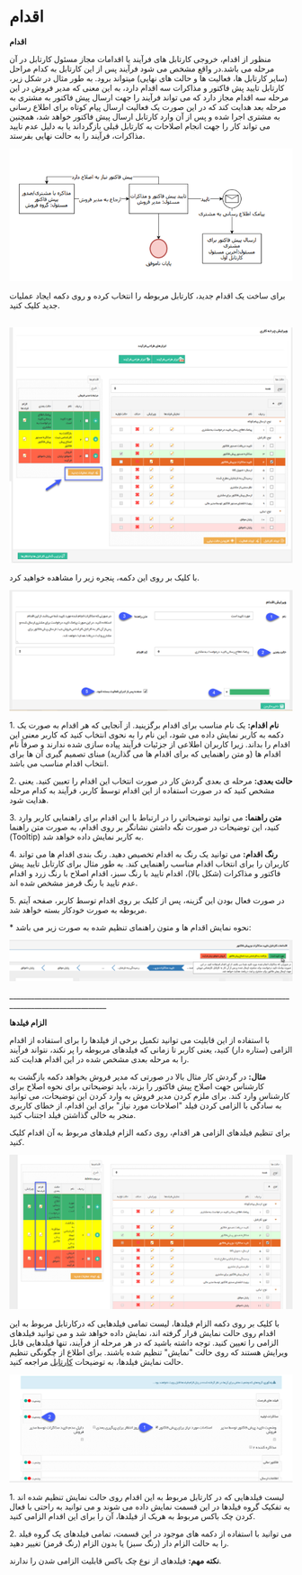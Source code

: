 # اقدام    

**اقدام**

منظور از اقدام، خروجی کارتابل های فرآیند یا اقدامات مجاز مسئول کارتابل در آن مرحله می باشد.در واقع مشخص می شود فرآیند پس از این کارتابل به کدام مراحل (سایر کارتابل ها، فعالیت ها و حالت های نهایی) میتواند برود. به طور مثال در شکل زیر، کارتابل تایید پش فاکتور و مذاکرات سه اقدام دارد، به این معنی که مدیر فروش در این مرحله سه اقدام مجاز دارد که می تواند فرآیند را جهت ارسال پیش فاکتور به مشتری به مرحله بعد هدایت کند که در این صورت یک فعالیت ارسال پیام کوتاه برای اطلاع رسانی به مشتری اجرا شده و پس از آن وارد کارتابل ارسال پیش فاکتور خواهد شد، همچنین می تواند کار را جهت انجام اصلاحات به کارتابل قبلی بازگرداند یا به دلیل عدم تایید مذاکرات، فرآیند را به حالت نهایی بفرستد.

![](Action/Action1.png)

برای ساخت یک اقدام جدید، کارتابل مربوطه را انتخاب کرده و روی دکمه ایجاد عملیات جدید کلیک کنید.

 ![](Action/Action2.png)

با کلیک بر روی این دکمه، پنجره زیر را مشاهده خواهید کرد.

![](Action/Action3.png)

1\. **نام اقدام:** یک نام مناسب برای اقدام برگزینید. از آنجایی که هر اقدام به صورت یک دکمه به کاربر نمایش داده می شود، این نام را به نحوی انتخاب کنید که کاربر معنی این اقدام را بداند. زیرا کاربران اطلاعی از جزئیات فرآیند پیاده سازی شده ندارند و صرفاً نام اقدام ها (و متن راهنمایی که برای اقدام ها می گذارید) مبنای تصمیم گیری آن ها برای انتخاب اقدام مناسب می باشد.

2\. **حالت بعدی:** مرحله ی بعدی گردش کار در صورت انتخاب این اقدام را تعیین کنید. یعنی مشخص کنید که در صورت استفاده از این اقدام توسط کاربر، فرآیند به کدام مرحله هدایت شود.

3\. **متن راهنما:** می توانید توضیحاتی را در ارتباط با این اقدام برای راهنمایی کاربر وارد کنید، این توضیحات در صورت نگه داشتن نشانگر بر روی اقدام، به صورت متن راهنما (Tooltip) به کاربر نمایش داده خواهد شد.

4\. **رنگ اقدام:** می توانید یک رنگ به اقدام تخصیص دهید. رنگ بندی اقدام ها می تواند کاربران را برای انتخاب اقدام مناسب راهنمایی کند. به طور مثال برای کارتابل تایید پیش فاکتور و مذاکرات (شکل بالا)، اقدام تایید با رنگ سبز، اقدام اصلاح با رنگ زرد و اقدام عدم تایید با رنگ قرمز مشخص شده اند.

5\. در صورت فعال بودن این گزینه، پس از کلیک بر روی اقدام توسط کاربر، صفحه آیتم مربوطه به صورت خودکار بسته خواهد شد. 

\* نحوه نمایش اقدام ها و متون راهنمای تنظیم شده به صورت زیر می باشد:

![](Action/Action4.png)

\_\_\_\_\_\_\_\_\_\_\_\_\_\_\_\_\_\_\_\_\_\_\_\_\_\_\_\_\_\_\_\_\_\_\_\_\_\_\_\_\_\_\_\_\_\_\_\_\_\_\_\_\_\_\_\_\_\_\_\_\_\_\_\_\_\_\_\_\_\_\_\_\_\_\_\_\_\_\_\_\_\_\_\_\_\_\_\_\_\_\_\_\_\_\_\_\_\_\_\_\_\_\_\_\_

**الزام فیلدها**

با استفاده از این قابلیت می توانید تکمیل برخی از فیلدها را برای استفاده از اقدام الزامی (ستاره دار) کنید، یعنی کاربر تا زمانی که فیلدهای مربوطه را پر نکند، نتواند فرآیند را به مرحله بعدی مشخص شده در این اقدام هدایت کند.

**مثال:** در گردش کار مثال بالا در صورتی که مدیر فروش بخواهد دکمه بازگشت به کارشناس جهت اصلاح پیش فاکتور را بزند، باید توضیحاتی برای نحوه اصلاح برای کارشناس وارد کند. برای ملزم کردن مدیر فروش به وارد کردن این توضیحات، می توانید به سادگی با الزامی کردن فیلد "اصلاحات مورد نیاز" برای این اقدام، از خطای کاربری منجر به خالی گذاشتن فیلد اجتناب کنید.

برای تنظیم فیلدهای الزامی هر اقدام، روی دکمه الزام فیلدهای مربوط به آن اقدام کلیک کنید.

![](Action/Action5.png)

با کلیک بر روی دکمه الزام فیلدها، لیست تمامی فیلدهایی که درکارتابل مربوط به این اقدام روی حالت نمایش قرار گرفته اند، نمایش داده خواهد شد و می توانید فیلدهای الزامی را تعیین کنید. توجه داشته باشید که در هر مرحله از فرآیند، تنها فیلدهایی قابل ویرایش هستند که روی حالت "نمایش" تنظیم شده باشند. برای اطلاع از چگونگی تنظیم حالت نمایش فیلدها، به توضیحات [کارتابل](Cardtable.md) مراجعه کنید.

![](Action/Action6.png)

1\. لیست فیلدهایی که در کارتابل مربوط به این اقدام روی حالت نمایش تنظیم شده اند به تفکیک گروه فیلدها در این قسمت نمایش داده می شوند و می توانید به راحتی با فعال کردن چک باکس مربوط به هریک از فیلدها، آن را برای این اقدام الزامی کنید.

2\. می توانید با استفاده از دکمه های موجود در این قسمت، تمامی فیلدهای یک گروه فیلد را به حالت الزام دار (رنگ سبز) یا بدون الزام (رنگ قرمز) تغییر دهید.

**نکته مهم:** فیلدهای از نوع چک باکس قابلیت الزامی شدن را ندارند.